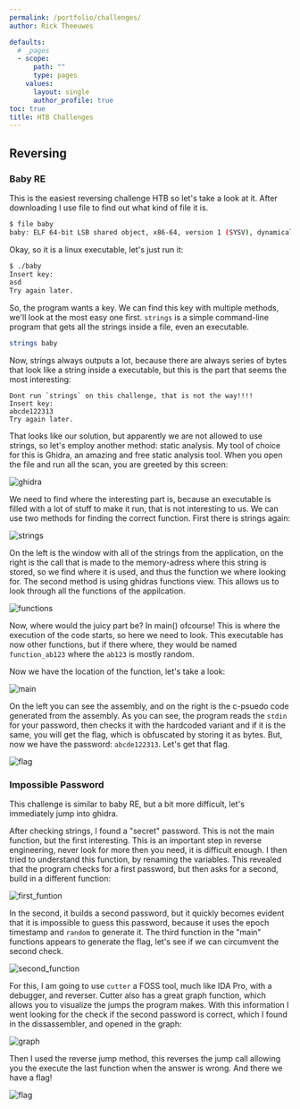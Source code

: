 ```yaml
---
permalink: /portfolio/challenges/
author: Rick Theeuwes

defaults:
  # _pages
  - scope:
      path: ""
      type: pages
    values:
      layout: single
      author_profile: true
toc: true
title: HTB Challenges
---
```


## Reversing

### Baby RE

This is the easiest reversing challenge HTB so let's take a look at it.
After downloading I use file to find out what kind of file it is.

```bash
$ file baby
baby: ELF 64-bit LSB shared object, x86-64, version 1 (SYSV), dynamically linked, interpreter /lib64/ld-linux-x86-64.so.2, BuildID[sha1]=25adc53b89f781335a27bf1b81f5c4cb74581022, for GNU/Linux 3.2.0, not stripped
```

Okay, so it is a linux executable, let's just run it:

```bash
$ ./baby
Insert key:
asd
Try again later.
```

So, the program wants a key. We can find this key with multiple methods, we'll look at the most easy one first. `strings` is a simple command-line program that gets all the strings inside a file, even an executable. 

```bash
strings baby
```

Now, strings always outputs a lot, because there are always series of bytes that look like a string inside a executable, but this is the part that seems the most interesting:

```text
Dont run `strings` on this challenge, that is not the way!!!!
Insert key:
abcde122313
Try again later.
```

That looks like our solution, but apparently we are not allowed to use strings, so let's employ another method: static analysis.
My tool of choice for this is Ghidra, an amazing and free static analysis tool. When you open the file and run all the scan, you are greeted by this screen:

![ghidra](https://raw.githubusercontent.com/Riqky/riqky.github.io/master/assets/images/reverse/ghidra.png)

We need to find where the interesting part is, because an executable is filled with a lot of stuff to make it run, that is not interesting to us. We can use two methods for finding the correct function. First there is strings again:

![strings](https://raw.githubusercontent.com/Riqky/riqky.github.io/master/assets/images/reverse/strings.png)

On the left is the window with all of the strings from the application, on the right is the call that is made to the memory-adress where this string is stored, so we find where it is used, and thus the function we where looking for.
The second method is using ghidras functions view. This allows us to look through all the functions of the appilcation.

![functions](https://raw.githubusercontent.com/Riqky/riqky.github.io/master/assets/images/reverse/functions.png)

Now, where would the juicy part be? In main() ofcourse! This is where the execution of the code starts, so here we need to look. This executable has now other functions, but if there where, they would be named `function_ab123` where the `ab123` is mostly random.

Now we have the location of the function, let's take a look:

![main](https://raw.githubusercontent.com/Riqky/riqky.github.io/master/assets/images/reverse/main.png)

On the left you can see the assembly, and on the right is the c-psuedo code generated from the assembly. As you can see, the program reads the `stdin` for your password, then checks it with the hardcoded variant and if it is the same, you will get the flag, which is obfuscated by storing it as bytes. But, now we have the password: `abcde122313`. Let's get that flag.

![flag](https://raw.githubusercontent.com/Riqky/riqky.github.io/master/assets/images/reverse/flag.png)


### Impossible Password

This challenge is similar to baby RE, but a bit more difficult, let's immediately jump into ghidra.

After checking strings, I found a "secret" password. This is not the main function, but the first interesting. This is an important step in reverse engineering, never look for more then you need, it is difficult enough. I then tried to understand this function, by renaming the variables. This revealed that the program checks for a first password, but then asks for a second, build in a different function:

![first_funtion](https://raw.githubusercontent.com/Riqky/riqky.github.io/master/assets/images/reverse/first_funtion.png)

In the second, it builds a second password, but it quickly becomes evident that it is impossible to guess this password, because it uses the epoch timestamp and `random` to generate it. The third function in the "main" functions appears to generate the flag, let's see if we can circumvent the second check.

![second_function](https://raw.githubusercontent.com/Riqky/riqky.github.io/master/assets/images/reverse/second_function.png)

For this, I am going to use `cutter` a FOSS tool, much like IDA Pro, with a debugger, and reverser. Cutter also has a great graph function, which allows you to visualize the jumps the program makes. With this information I went looking for the check if the second password is correct, which I found in the dissassembler, and opened in the graph:

![graph](https://raw.githubusercontent.com/Riqky/riqky.github.io/master/assets/images/reverse/graph.png)

Then I used the reverse jump method, this reverses the jump call allowing you the execute the last function when the answer is wrong.
And there we have a flag!

![flag](https://raw.githubusercontent.com/Riqky/riqky.github.io/master/assets/images/reverse/flag_im.png)
